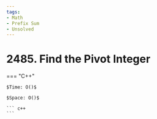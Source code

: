 ```yaml
---
tags:
- Math
- Prefix Sum
- Unsolved
---
```



# 2485. Find the Pivot Integer

=== "C++"

    $Time: O()$

    $Space: O()$

    ``` c++
    ```